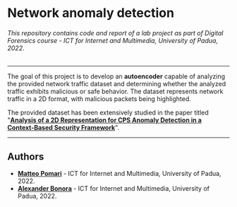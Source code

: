# Network anomaly detection
###### This repository contains code and report of a lab project as part of *Digital Forensics* course - ICT for Internet and Multimedia, University of Padua, 2022.

---

The goal of this project is to develop an **autoencoder** capable of analyzing the provided network traffic dataset and determining whether the analyzed traffic exhibits malicious or safe behavior. The dataset represents network traffic in a 2D format, with malicious packets being highlighted.  


    
The provided dataset has been extensively studied in the paper titled "[**Analysis of a 2D Representation for CPS Anomaly Detection in a Context-Based Security Framework**](https://www.frontiersin.org/articles/10.3389/frsip.2021.814129/full)".  

***

## Authors

* [**Matteo Pomari**](https://github.com/pomarimatteo) - ICT for Internet and Multimedia, University of Padua, 2022.
* [**Alexander Bonora**](https://github.com/BonoraAlexander) - ICT for Internet and Multimedia, University of Padua, 2022.
